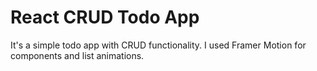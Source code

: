 
# React CRUD Todo App

It's a simple todo app with CRUD functionality. I used Framer Motion for components and list animations.

